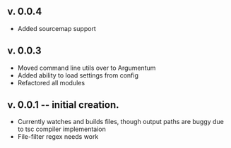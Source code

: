 v. 0.0.4  
-----------
- Added sourcemap support

v. 0.0.3  
-----------
- Moved command line utils over to Argumentum
- Added ability to load settings from config
- Refactored all modules

v. 0.0.1 -- initial creation.  
----------
- Currently watches and builds files, though output paths are buggy due to tsc compiler implementaion
- File-filter regex needs work
